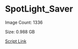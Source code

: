 # SpotLight_Saver

Image Count: 1336

Size: 0.988 GB

[Script Link](https://github.com/liuyal/Archive/blob/master/Python/Utilities/Miscellaneous/spotlight_saver.py)